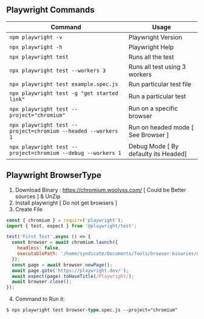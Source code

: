 ## Playwright Commands

| Command                                                       | Usage                                |
|---------------------------------------------------------------|--------------------------------------|
| `npm playwright -v`                                           | Playwright Version                   |
| `npx playwright -h`                                           | Playwright Help                      |
| `npx playwright test`                                         | Runs all the test                    |
| `npx playwright test --workers 3`                             | Runs all test using 3 workers        |
| `npx playwright test example.spec.js`                         | Run particular test file             |
| `npx playwright test -g "get started link"`                   | Run a particular test                |
| `npx playwright test --project="chromium"`                     | Run on a specific browser            |
| `npx playwright test --project=chromium --headed --workers 1` | Run on headed mode [ See Browser ]   |
| `npx playwright test --project=chromium --debug --workers 1 ` | Debug Mode [ By defaulty its Headed] |

## Playwright BrowserType

1. Download Binary : https://chromium.woolyss.com/ [ Could be Better sources ] & UnZip
2. Install playwright [ Do not get browsers ]
3. Create File

```js
const { chromium } = require('playwright');
import { test, expect } from '@playwright/test';

test('First Test',async () => {
  const browser = await chromium.launch({
    headless: false,
    executablePath: '/home/syndicate/Documents/Tools/browser-binaries/ungoogled-chromium_134.0.6998.116_1.vaapi_linux/chrome'
  });
  const page = await browser.newPage();
  await page.goto('https://playwright.dev/');
  await expect(page).toHaveTitle(/Playwright/);
  await browser.close();
});
```

4. Command to Run it:

```ps
$ npx playwright test browser-type.spec.js --project="chromium"
```